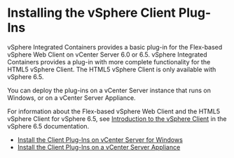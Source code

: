 # Installing the vSphere Client Plug-Ins #

vSphere Integrated Containers provides a basic plug-in for the Flex-based vSphere Web Client on vCenter Server 6.0 or 6.5. vSphere Integrated Containers provides a plug-in with more complete functionality for the HTML5 vSphere Client. The HTML5 vSphere Client is only available with vSphere 6.5. 

You can deploy the plug-ins on a vCenter Server instance that runs on Windows, or on a vCenter Server Appliance.

For information about the Flex-based vSphere Web Client and the HTML5 vSphere Client for vSphere 6.5, see [Introduction to the vSphere Client](https://pubs.vmware.com/vsphere-65/topic/com.vmware.wcsdk.pg.doc/GUID-3379D310-7802-4B62-8292-D11D928459FC.html) in the vSphere 6.5 documentation.

* [Install the Client Plug-Ins on vCenter Server for Windows](plugins_vc_windows.md)
* [Install the Client Plug-Ins on a vCenter Server Appliance](plugins_vcsa.md)